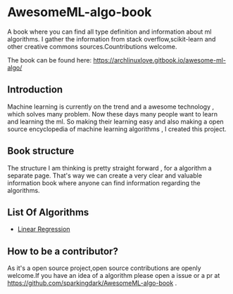 # AwesomeML-algo-book
A book where you can find all type definition and information about ml algorithms. I gather the information from stack overflow,scikit-learn and other creative commons sources.Countributions welcome.

The book can be found here: https://archlinuxlove.gitbook.io/awesome-ml-algo/

## Introduction

Machine learning is currently on the trend and a awesome technology , which solves many problem. Now these days many people want to learn and learning the ml. So making their learning easy and also making a open source encyclopedia of machine learning algorithms , I created this project.

## Book structure

The structure I am thinking is pretty straight forward , for a algorithm a separate page. That's way we can create a very clear and valuable information book where anyone can find information regarding the algorithms.

## List Of Algorithms

- [Linear Regression](https://github.com/sparkingdark/AwesomeML-algo-book/blob/main/linear%20regression.md)

## How to be a contributor?

As it's a open source project,open source contributions are openly welcome.If you have an idea of a algorithm please open a issue or a pr at https://github.com/sparkingdark/AwesomeML-algo-book . 
